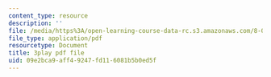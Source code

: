```yaml
---
content_type: resource
description: ''
file: /media/https%3A/open-learning-course-data-rc.s3.amazonaws.com/8-01sc-classical-mechanics-fall-2016/09e2bca9aff49247fd116081b5b0ed5f_Lpd_TddOSZY.pdf
file_type: application/pdf
resourcetype: Document
title: 3play pdf file
uid: 09e2bca9-aff4-9247-fd11-6081b5b0ed5f
---
```

